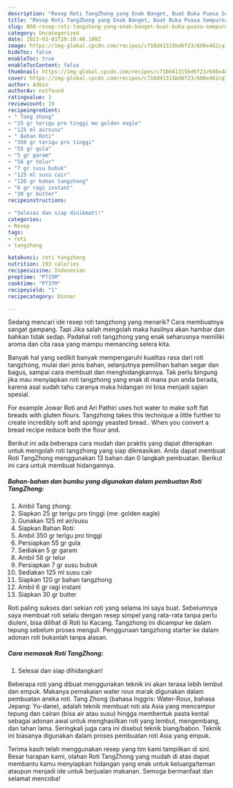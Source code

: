 ```yaml
---
description: "Resep Roti TangZhong yang Enak Banget, Buat Buka Puasa Sempurna"
title: "Resep Roti TangZhong yang Enak Banget, Buat Buka Puasa Sempurna"
slug: 868-resep-roti-tangzhong-yang-enak-banget-buat-buka-puasa-sempurna
category: Uncategorized
date: 2023-03-01T10:10:48.108Z
image: https://img-global.cpcdn.com/recipes/c710d41315bd6f23/680x482cq70/roti-tangzhong-foto-resep-utama.jpg
hideToc: false
enableToc: true
enableTocContent: false
thumbnail: https://img-global.cpcdn.com/recipes/c710d41315bd6f23/680x482cq70/roti-tangzhong-foto-resep-utama.jpg
cover: https://img-global.cpcdn.com/recipes/c710d41315bd6f23/680x482cq70/roti-tangzhong-foto-resep-utama.jpg
author: Admin
authorAv: notfound
ratingvalue: 3
reviewcount: 19
recipeingredient:
- " Tang zhong"
- "25 gr terigu pro tinggi me golden eagle"
- "125 ml airsusu"
- " Bahan Roti"
- "350 gr terigu pro tinggi"
- "55 gr gula"
- "5 gr garam"
- "56 gr telur"
- "7 gr susu bubuk"
- "125 ml susu cair"
- "120 gr bahan tangzhong"
- "6 gr ragi instant"
- "30 gr butter"
recipeinstructions:

- "Selesai dan siap dinikmati!"
categories:
- Resep
tags:
- roti
- tangzhong

katakunci: roti tangzhong 
nutrition: 193 calories
recipecuisine: Indonesian
preptime: "PT15M"
cooktime: "PT37M"
recipeyield: "1"
recipecategory: Dinner

---
```



Sedang mencari ide resep roti tangzhong yang menarik? Cara membuatnya sangat gampang. Tapi Jika salah mengolah maka hasilnya akan hambar dan bahkan tidak sedap. Padahal roti tangzhong yang enak seharusnya memiliki aroma dan cita rasa yang mampu memancing selera kita.


Banyak hal yang sedikit banyak mempengaruhi kualitas rasa dari roti tangzhong, mulai dari jenis bahan, selanjutnya pemilihan bahan segar dan bagus, sampai cara membuat dan menghidangkannya. Tak perlu bingung jika mau menyiapkan roti tangzhong yang enak di mana pun anda berada, karena asal sudah tahu caranya maka hidangan ini bisa menjadi sajian spesial.

For example Jowar Roti and Ari Pathiri uses hot water to make soft flat breads with gluten flours. Tangzhong takes this technique a little further to create incredibly soft and spongy yeasted bread.. When you convert a bread recipe reduce both the flour and.


Berikut ini ada beberapa cara mudah dan praktis yang dapat diterapkan untuk mengolah roti tangzhong yang siap dikreasikan. Anda dapat membuat Roti TangZhong menggunakan 13 bahan dan 0 langkah pembuatan. Berikut ini cara untuk membuat hidangannya.

<!--inarticleads1-->

##### Bahan-bahan dan bumbu yang digunakan dalam pembuatan Roti TangZhong:

1. Ambil  Tang zhong:
1. Siapkan 25 gr terigu pro tinggi (me: golden eagle)
1. Gunakan 125 ml air/susu
1. Siapkan  Bahan Roti:
1. Ambil 350 gr terigu pro tinggi
1. Persiapkan 55 gr gula
1. Sediakan 5 gr garam
1. Ambil 56 gr telur
1. Persiapkan 7 gr susu bubuk
1. Sediakan 125 ml susu cair
1. Siapkan 120 gr bahan tangzhong
1. Ambil 6 gr ragi instant
1. Siapkan 30 gr butter


Roti paling sukses dari sekian roti yang selama ini saya buat. Sebelumnya saya membuat roti selalu dengan resep simpel yang rata-rata tanpa perlu diuleni, bisa dilihat di Roti Isi Kacang. Tangzhong ini dicampur ke dalam tepung sebelum proses menguli. Penggunaan tangzhong starter ke dalam adonan roti bukanlah tanpa alasan. 

<!--inarticleads2-->

##### Cara memasak Roti TangZhong:


1. Selesai dan siap dihidangkan!

Beberapa roti yang dibuat menggunakan teknik ini akan terasa lebih lembut dan empuk. Makanya pemakaian water roux marak digunakan dalam pembuatan aneka roti. Tang Zhong (bahasa Inggris: Water-Roux, bahasa Jepang: Yu-dane), adalah teknik membuat roti ala Asia yang mencampur tepung dan cairan (bisa air atau susu) hingga membentuk pasta kental sebagai adonan awal untuk menghasilkan roti yang lembut, mengembang, dan tahan lama. Seringkali juga cara ini disebut teknik biang/babon. Teknik ini biasanya digunakan dalam proses pembuatan roti Asia yang empuk. 

Terima kasih telah menggunakan resep yang tim kami tampilkan di sini. Besar harapan kami, olahan Roti TangZhong yang mudah di atas dapat membantu kamu menyiapkan hidangan yang enak untuk keluarga/teman ataupun menjadi ide untuk berjualan makanan. Semoga bermanfaat dan selamat mencoba!
